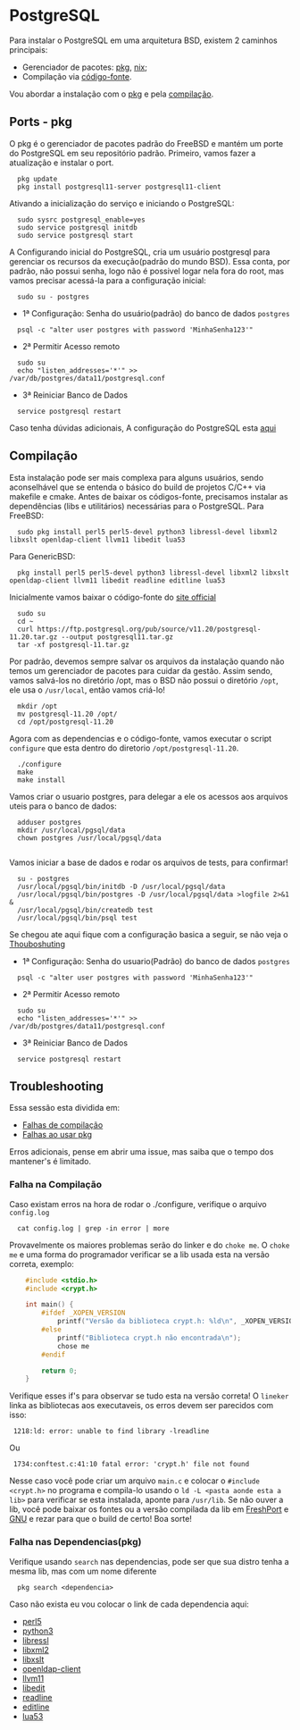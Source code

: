 # PostgreSQL

 Para instalar o PostgreSQL em uma arquitetura BSD, existem 2 caminhos principais:

   * Gerenciador de pacotes: [pkg](https://github.com/freebsd/pkg), [nix](https://github.com/0mp/freebsd-ports-nix);
   * Compilação via [código-fonte](https://www.postgresql.org/ftp/source/).

 Vou abordar a instalação com o [pkg](#ports---pkg) e pela [compilação](#compilação). 

## Ports - pkg

  O pkg é o gerenciador de pacotes padrão do FreeBSD e mantém um porte do PostgreSQL em seu repositório padrão.
  Primeiro, vamos fazer a atualização e instalar o port.
  ```shell
    pkg update
    pkg install postgresql11-server postgresql11-client
  ```
  Ativando a inicialização do serviço e iniciando o PostgreSQL:
  ```shell
    sudo sysrc postgresql_enable=yes
    sudo service postgresql initdb
    sudo service postgresql start
  ```

  A Configurando inicial do PostgreSQL, cria um usuário postgresql para gerenciar os recursos da execução(padrão do mundo BSD).
  Essa conta, por padrão, não possui senha, logo não é possivel logar nela fora do root, mas vamos precisar acessá-la para a configuração inicial:

  ```shell
    sudo su - postgres
  ```

  * 1ª Configuração: Senha do usuário(padrão) do banco de dados `postgres`

  ```shell
    psql -c "alter user postgres with password 'MinhaSenha123'"
  ```
  * 2ª Permitir Acesso remoto
  ```shell
    sudo su
    echo "listen_addresses='*'" >> /var/db/postgres/data11/postgresql.conf
  ```
  * 3ª Reiniciar Banco de Dados

  ```
    service postgresql restart
  ```
  
  Caso tenha dúvidas adicionais, A configuração do PostgreSQL esta [aqui](https://www.postgresql.org/docs/current/runtime-config.html)
  
## Compilação

  Esta instalação pode ser mais complexa para alguns usuários, sendo aconselhável que se entenda o básico do build de projetos C/C++ via makefile e cmake. Antes de baixar os códigos-fonte, precisamos instalar as dependências (libs e utilitários) necessárias para o PostgreSQL.
  Para FreeBSD:
  ```shell
    sudo pkg install perl5 perl5-devel python3 libressl-devel libxml2 libxslt openldap-client llvm11 libedit lua53
  ```
  Para GenericBSD:
  ```shell
    pkg install perl5 perl5-devel python3 libressl-devel libxml2 libxslt openldap-client llvm11 libedit readline editline lua53
  ```
  
  Inicialmente vamos baixar o código-fonte do [site official](https://www.postgresql.org/ftp/source/)

  ```shell
    sudo su
    cd ~
    curl https://ftp.postgresql.org/pub/source/v11.20/postgresql-11.20.tar.gz --output postgresql11.tar.gz
    tar -xf postgresql-11.tar.gz
  ```
  Por padrão, devemos sempre salvar os arquivos da instalação quando não temos um gerenciador de pacotes para cuidar da gestão. 
  Assim sendo, vamos salvá-los no diretório /opt, mas o BSD não possui o diretório ``/opt``, ele usa o ``/usr/local``, então vamos criá-lo!
  ```shell
    mkdir /opt
    mv postgresql-11.20 /opt/
    cd /opt/postgresql-11.20
  ```
  Agora com as dependencias e o código-fonte, vamos executar o script ``configure`` que esta dentro do diretorio `/opt/postgresql-11.20`.
  ```shell
    ./configure
    make
    make install
  ```
  Vamos criar o usuario postgres, para delegar a ele os acessos aos arquivos uteis para o banco de dados:
  ```
    adduser postgres
    mkdir /usr/local/pgsql/data
    chown postgres /usr/local/pgsql/data
    
  ```
  Vamos iniciar a base de dados e rodar os arquivos de tests, para confirmar!
  ```
    su - postgres
    /usr/local/pgsql/bin/initdb -D /usr/local/pgsql/data
    /usr/local/pgsql/bin/postgres -D /usr/local/pgsql/data >logfile 2>&1 &
    /usr/local/pgsql/bin/createdb test
    /usr/local/pgsql/bin/psql test
  ```
  Se chegou ate aqui fique com a configuração basica a seguir, se não veja o [Thouboshuting](#troubleshooting)
  * 1ª Configuração: Senha do usuario(Padrão) do banco de dados `postgres`

  ```shell
    psql -c "alter user postgres with password 'MinhaSenha123'"
  ```
  * 2ª Permitir Acesso remoto
  ```shell
    sudo su
    echo "listen_addresses='*'" >> /var/db/postgres/data11/postgresql.conf
  ```
  * 3ª Reiniciar Banco de Dados

  ```
    service postgresql restart
  ```

## Troubleshooting

  Essa sessão esta dividida em:
  
   * [Falhas de compilação](#falha-na-compilação)
   * [Falhas ao usar pkg](#falha-nas-dependenciaspkg)
  
  Erros adicionais, pense em abrir uma issue, mas saiba que o tempo dos mantener's é limitado.

### Falha na Compilação 

  Caso existam erros na hora de rodar o ./configure, verifique o arquivo `config.log`
  ```shell
    cat config.log | grep -in error | more
  ```
  Provavelmente os maiores problemas serão do linker e do `choke me`.
  O `choke me` e uma forma do programador verificar se a lib usada esta na versão correta, exemplo:
  ```C
      #include <stdio.h>
      #include <crypt.h>

      int main() {
          #ifdef _XOPEN_VERSION
              printf("Versão da biblioteca crypt.h: %ld\n", _XOPEN_VERSION);
          #else
              printf("Biblioteca crypt.h não encontrada\n");
              chose me
          #endif

          return 0;
      }
  ```
  Verifique esses if's para observar se tudo esta na versão correta!
  O `lineker` linka as bibliotecas aos executaveis, os erros devem ser parecidos com isso:
  ```shell
   1218:ld: error: unable to find library -lreadline
  ```
  Ou
  ```shell
   1734:conftest.c:41:10 fatal error: 'crypt.h' file not found
  ```
  Nesse caso você pode criar um arquivo `main.c` e colocar o `#include <crypt.h>` no programa
  e compila-lo usando o `ld -L <pasta aonde esta a lib>` para verificar se  esta instalada, aponte
  para `/usr/lib`. Se não ouver a lib, você pode baixar os fontes ou a versão compilada da lib em [FreshPort](https://www.freshports.org/) e [GNU](https://www.gnu.org/software/gnu-crypto/) e rezar para que o build de certo! Boa sorte!

### Falha nas Dependencias(pkg)

  Verifique usando ``search`` nas dependencias, pode ser que sua distro tenha a mesma lib, mas com um nome diferente
  ```shell
    pkg search <dependencia>
  ```
  Caso não exista eu vou colocar o link de cada dependencia aqui:
  * [perl5](https://www.freshports.org/lang/perl5-devel/)
  * [python3](https://www.freshports.org/lang/python)
  * [libressl](https://www.freshports.org/security/libressl/)
  * [libxml2](https://www.freshports.org/textproc/libxml2/)
  * [libxslt](https://www.freshports.org/textproc/libxml2/)
  * [openldap-client](https://www.freshports.org/net/openldap24-client/)
  * [llvm11](https://www.freshports.org/devel/llvm11/)
  * [libedit](https://www.freshports.org/devel/libedit/)
  * [readline](https://www.freshports.org/devel/readline/)
  * [editline](https://www.freshports.org/devel/editline/)
  * [lua53](https://www.freshports.org/lang/lua53/)
